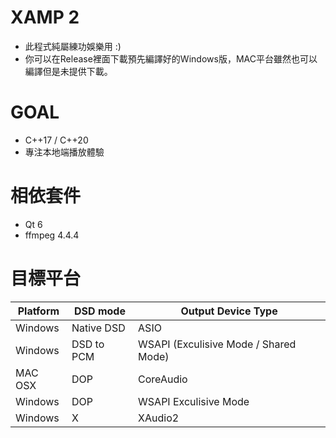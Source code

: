 # XAMP 2
- 此程式純屬練功娛樂用 :)
- 你可以在Release裡面下載預先編譯好的Windows版，MAC平台雖然也可以編譯但是未提供下載。

# GOAL
- C++17 / C++20
- 專注本地端播放體驗

# 相依套件
- Qt 6
- ffmpeg 4.4.4 

# 目標平台
| Platform | DSD mode | Output Device Type |
|----------|----------|----------|
| Windows | Native DSD | ASIO |
| Windows | DSD to PCM | WSAPI (Exculisive Mode / Shared Mode) |
| MAC OSX | DOP | CoreAudio |
| Windows | DOP | WSAPI Exculisive Mode |
| Windows | X | XAudio2 |



